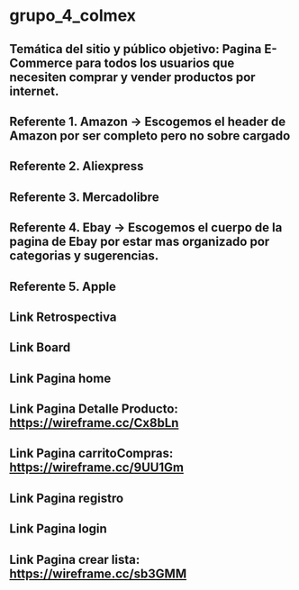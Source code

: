 # grupo_4_colmex
## Temática del sitio y público objetivo: Pagina E-Commerce para todos los usuarios que necesiten comprar y vender productos por internet.
## Referente 1. Amazon -> Escogemos el header de Amazon por ser completo pero no sobre cargado
## Referente 2. Aliexpress 
## Referente 3. Mercadolibre
## Referente 4. Ebay -> Escogemos el cuerpo de la pagina de Ebay por estar mas organizado por categorias y sugerencias.
## Referente 5. Apple
## Link Retrospectiva 
## Link Board
## Link Pagina home 
## Link Pagina Detalle Producto: https://wireframe.cc/Cx8bLn
## Link Pagina carritoCompras: https://wireframe.cc/9UU1Gm
## Link Pagina registro
## Link Pagina login
## Link Pagina crear lista: https://wireframe.cc/sb3GMM

